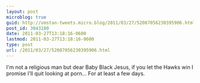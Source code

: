 ```yaml
---
layout: post
microblog: true
guid: http://vmstan-tweets.micro.blog/2011/03/27/52087056230395906.html
post_id: 3043180
date: 2011-03-27T13:18:16-0600
lastmod: 2011-03-27T13:18:16-0600
type: post
url: /2011/03/27/52087056230395906.html
---
```

I'm not a religious man but dear Baby Black Jesus, if you let the Hawks win I promise I'll quit looking at porn... For at least a few days.
